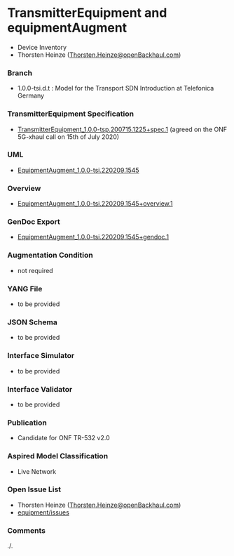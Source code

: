# TransmitterEquipment and equipmentAugment
- Device Inventory
- Thorsten Heinze (Thorsten.Heinze@openBackhaul.com)

### Branch
- 1.0.0-tsi.d.t : Model for the Transport SDN Introduction at Telefonica Germany

### TransmitterEquipment Specification
- [TransmitterEquipment_1.0.0-tsp.200715.1225+spec.1](./TransmitterEquipment_1.0.0-tsp.200715.1225+spec.1.pdf) (agreed on the ONF 5G-xhaul call on 15th of July 2020)

### UML
- [EquipmentAugment_1.0.0-tsi.220209.1545](./EquipmentAugment_1.0.0-tsi.220209.1545.zip)

### Overview 
- [EquipmentAugment_1.0.0-tsi.220209.1545+overview.1](./EquipmentAugment_1.0.0-tsi.220209.1545+overview.1.png)

### GenDoc Export
- [EquipmentAugment_1.0.0-tsi.220209.1545+gendoc.1](./EquipmentAugment_1.0.0-tsi.220209.1545+gendoc.1.docx)

### Augmentation Condition
- not required

### YANG File
- to be provided

### JSON Schema
- to be provided

### Interface Simulator
- to be provided

### Interface Validator
- to be provided

### Publication
- Candidate for ONF TR-532 v2.0 

### Aspired Model Classification
- Live Network

### Open Issue List
- Thorsten Heinze (Thorsten.Heinze@openBackhaul.com)
- [equipment/issues](../../issues)

### Comments
./.
